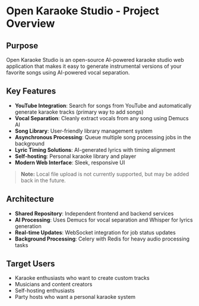 # Open Karaoke Studio - Project Overview

## Purpose
Open Karaoke Studio is an open-source AI-powered karaoke studio web application that makes it easy to generate instrumental versions of your favorite songs using AI-powered vocal separation.

## Key Features
- **YouTube Integration**: Search for songs from YouTube and automatically generate karaoke tracks (primary way to add songs)
- **Vocal Separation**: Cleanly extract vocals from any song using Demucs AI
- **Song Library**: User-friendly library management system
- **Asynchronous Processing**: Queue multiple song processing jobs in the background
- **Lyric Timing Solutions**: AI-generated lyrics with timing alignment
- **Self-hosting**: Personal karaoke library and player
- **Modern Web Interface**: Sleek, responsive UI

> **Note:** Local file upload is not currently supported, but may be added back in the future.

## Architecture
- **Shared Repository**: Independent frontend and backend services
- **AI Processing**: Uses Demucs for vocal separation and Whisper for lyrics generation
- **Real-time Updates**: WebSocket integration for job status updates
- **Background Processing**: Celery with Redis for heavy audio processing tasks

## Target Users
- Karaoke enthusiasts who want to create custom tracks
- Musicians and content creators
- Self-hosting enthusiasts
- Party hosts who want a personal karaoke system
